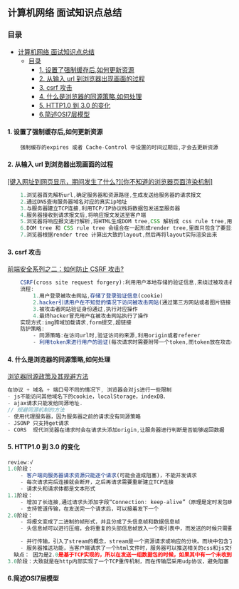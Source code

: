 ## 计算机网络 面试知识点总结

### 目录

- [计算机网络 面试知识点总结](#计算机网络-面试知识点总结)
  - [目录](#目录)
    - [1. 设置了强制缓存后,如何更新资源](#1-设置了强制缓存后如何更新资源)
    - [2. 从输入 url 到浏览器出现画面的过程](#2-从输入-url-到浏览器出现画面的过程)
    - [3. csrf 攻击](#3-csrf-攻击)
    - [4. 什么是浏览器的同源策略,如何处理](#4-什么是浏览器的同源策略如何处理)
    - [5. HTTP1.0 到 3.0 的变化](#5-http10-到-30-的变化)
    - [6.简述OSI7层模型](#6简述osi7层模型)

#### 1. 设置了强制缓存后,如何更新资源

```js
    强制缓存的expires 或者 Cache-Control 中设置的时间过期后,才会去更新资源
```

#### 2. 从输入 url 到浏览器出现画面的过程

[[键入网址到网页显示，期间发生了什么?]](https://xiaolincoding.com/network/1_base/what_happen_url.html)[[你不知道的浏览器页面渲染机制]](https://juejin.cn/post/6844903815758479374#heading-9)

```js
    1.浏览器首先解析url,确定服务器和资源路径,生成发送给服务器的请求报文
    2.通过DNS查询服务器域名对应的真实ip地址
    3.与服务器建立TCP连接,利用TCP/IP协议栈将数据包发送至服务器
    4.服务器接收到请求报文后,将响应报文发送至客户端
    5.浏览器将响应报文进行解析,将HTML生成DOM tree,CSS 解析成 css rule tree,用于将样式匹配到对应元素上去
    6.DOM tree 和 CSS rule tree 会组合在一起形成render tree,里面只包含了要显示的元素,而display:none这样的不会出现在render tree中
    7.浏览器根据render tree 计算出大致的layout,然后再将layout实际渲染出来
```

#### 3. csrf 攻击

[前端安全系列之二：如何防止 CSRF 攻击?](https://juejin.cn/post/6844903689702866952#heading-5)

```js
    CSRF(cross site request forgery):利用用户本地存储的验证信息,来绕过被攻击者网站的验证,进行相应的攻击操作
    流程:
        1.用户登录被攻击网站,存储了登录验证信息(cookie)
        2.hacker引诱用户在不知觉的情况下访问被攻击网站(通过第三方网站或者图片链接)
        3.被攻击者网站验证身份通过,执行对应操作
        4.最终hacker冒充用户在被攻击网站执行了操作
    实现方式:img跨域加载请求,form提交,超链接
    防护策略:
        - 同源策略:在访问url时,验证访问的来源,利用origin或者referer
        - 利用token来进行用户的验证(每次请求时需要附带一个token,而token放在攻击者无法获取的位置)
```

#### 4. 什么是浏览器的同源策略,如何处理

[浏览器同源政策及其规避方法](http://www.ruanyifeng.com/blog/2016/04/same-origin-policy.html)

```js
在协议 + 域名 + 端口号不同的情况下, 浏览器会对js进行一些限制
- js不能访问其他域名下的cookie，localStorage，indexDB．
- ajax请求只能发给同源地址.
// 规避同源机制的方法
- 使用代理服务器，因为服务器之前的请求没有同源策略
- JSONP 只支持get请求
- CORS  现代浏览器在请求时会在请求头添加origin,让服务器进行判断是否能够返回数据
```

#### 5. HTTP1.0 到 3.0 的变化

```js
review:√
1.0阶段：
    - 客户端向服务器请求资源只能逐个请求(可能会造成阻塞)，不能并发请求
    - 每次请求完后连接就会断开，之后再请求需要重新建立TCP连接
    - 请求头和请求体都是文本形式
1.1阶段：
    - 增加了长连接,通过请求头添加字段“Connection: keep-alive”（原理是定时发包确认是否正常运行，直到一方断开连接才关闭）
    - 支持管道传输，在发送完一个请求后，可以接着发下一个
2.0阶段：
    - 将报文变成了二进制的帧形式，并且分成了头信息帧和数据信息帧
    - 头信息帧可以进行压缩，会将重复的头部信息帧放入一个索引表中，而发送的时候只需要传输索引值即可，双方共同维护索引表

    - 并行传输，引入了stream的概念，stream是一个资源请求或响应的分块。而块中包含了许多帧，每个资源请求和响应对应一个id，最终通过id来有序组装
    - 服务器推送功能，当客户端请求了一个html文件时，服务器可以推送相关的css和js文件
  缺点： 因为是2.0是基于TCP实现的，所以在发送一组数据包的时候，如果其中有一个未收到，则会等待直至收到为止，之后再将数据包交给应用层，也会有阻塞情况
3.0阶段：大致就是在http内部实现了一个TCP重传机制，而在传输层采用udp协议，避免阻塞
```
#### 6.简述OSI7层模型